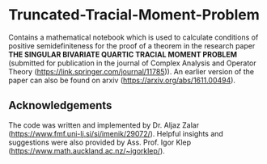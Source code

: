 # Truncated-Tracial-Moment-Problem

Contains a mathematical notebook which is used to calculate conditions of positive semidefiniteness for the proof of a theorem in the research paper **THE SINGULAR BIVARIATE QUARTIC TRACIAL MOMENT PROBLEM** (submitted for publication in the journal of Complex Analysis and Operator Theory (https://link.springer.com/journal/11785)). An earlier version of the paper can also be found on arxiv (https://arxiv.org/abs/1611.00494).

## Acknowledgements

The code was written and implemented by Dr. Aljaz Zalar (https://www.fmf.uni-lj.si/si/imenik/29072/). Helpful insights and  suggestions were also provided by Ass. Prof. Igor Klep (https://www.math.auckland.ac.nz/~igorklep/).
